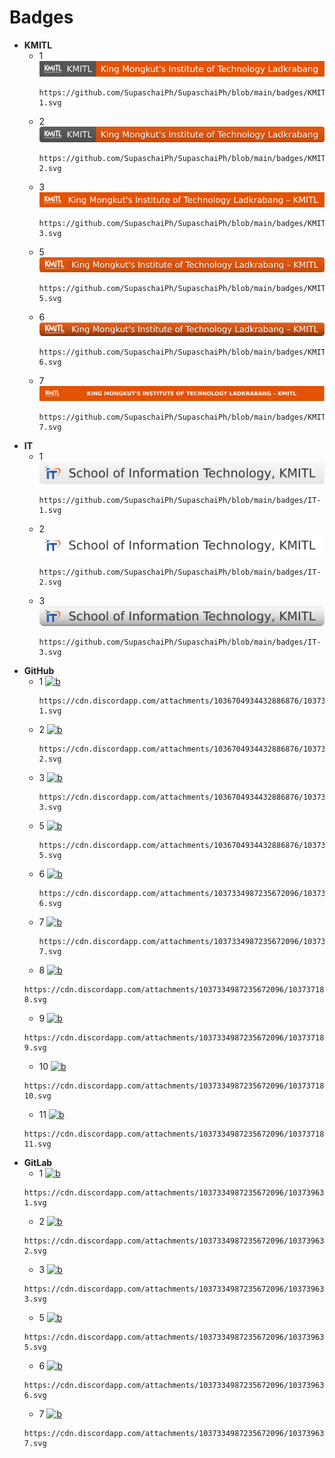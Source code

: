  # Badges
+ **KMITL**
  + 1 [![b](https://github.com/SupaschaiPh/SupaschaiPh/blob/main/badges/KMITL-1.svg)](#)
    ```
    https://github.com/SupaschaiPh/SupaschaiPh/blob/main/badges/KMITL-1.svg
    ```
  + 2 [![b](./KMITL-2.svg)](#)
    ```
    https://github.com/SupaschaiPh/SupaschaiPh/blob/main/badges/KMITL-2.svg
    ```
  + 3 [![b](./KMITL-3.svg)](#)
    ```
    https://github.com/SupaschaiPh/SupaschaiPh/blob/main/badges/KMITL-3.svg
    ```
  + 5 [![b](./KMITL-5.svg)](#)
    ```
    https://github.com/SupaschaiPh/SupaschaiPh/blob/main/badges/KMITL-5.svg
    ```
  + 6 [![b](./KMITL-6.svg)](#)
    ```
    https://github.com/SupaschaiPh/SupaschaiPh/blob/main/badges/KMITL-6.svg
    ```
  + 7 [![b](./KMITL-7.svg)](#)
    ```
    https://github.com/SupaschaiPh/SupaschaiPh/blob/main/badges/KMITL-7.svg
    ```
+ **IT**
  + 1 [![b](./IT-1.svg)](#)
    ```
    https://github.com/SupaschaiPh/SupaschaiPh/blob/main/badges/IT-1.svg
    ```
  + 2 [![b](./IT-2.svg)](#)
    ```
    https://github.com/SupaschaiPh/SupaschaiPh/blob/main/badges/IT-2.svg
    ```
  + 3 [![b](./IT-3.svg)](#)
    ```
    https://github.com/SupaschaiPh/SupaschaiPh/blob/main/badges/IT-3.svg
    ```
+ **GitHub**
  + 1 [![b](https://cdn.discordapp.com/attachments/1036704934432886876/1037365460137693274/GitHub-1.svg)](#)
    ```
    https://cdn.discordapp.com/attachments/1036704934432886876/1037365460137693274/GitHub-1.svg
    ```
  + 2 [![b](https://cdn.discordapp.com/attachments/1036704934432886876/1037365460477427742/GitHub-2.svg)](#)
    ```
    https://cdn.discordapp.com/attachments/1036704934432886876/1037365460477427742/GitHub-2.svg
    ```
  + 3 [![b](https://cdn.discordapp.com/attachments/1036704934432886876/1037365460670361670/GitHub-3.svg)](#)
    ```
    https://cdn.discordapp.com/attachments/1036704934432886876/1037365460670361670/GitHub-3.svg
    ```
  + 5 [![b](https://cdn.discordapp.com/attachments/1036704934432886876/1037365461433729064/GitHub-5.svg)](#)
    ```
    https://cdn.discordapp.com/attachments/1036704934432886876/1037365461433729064/GitHub-5.svg
    ```
  + 6 [![b](https://cdn.discordapp.com/attachments/1037334987235672096/1037368953602834546/GitHub-6.svg)](#)
    ```
    https://cdn.discordapp.com/attachments/1037334987235672096/1037368953602834546/GitHub-6.svg
    ```
  + 7 [![b](https://cdn.discordapp.com/attachments/1037334987235672096/1037369808884334602/GitHub-7.svg)](#)
    ```
    https://cdn.discordapp.com/attachments/1037334987235672096/1037369808884334602/GitHub-7.svg
    ```
  + 8 [![b](https://cdn.discordapp.com/attachments/1037334987235672096/1037371843910324355/GitHub-8.svg)](#)
  ```
  https://cdn.discordapp.com/attachments/1037334987235672096/1037371843910324355/GitHub-8.svg
  ```
  + 9 [![b](https://cdn.discordapp.com/attachments/1037334987235672096/1037371844136804352/GitHub-9.svg)](#)
  ```
  https://cdn.discordapp.com/attachments/1037334987235672096/1037371844136804352/GitHub-9.svg
  ```
  + 10 [![b](https://cdn.discordapp.com/attachments/1037334987235672096/1037371844535275530/GitHub-10.svg)](#)
  ```
  https://cdn.discordapp.com/attachments/1037334987235672096/1037371844535275530/GitHub-10.svg
  ```
  + 11 [![b](https://cdn.discordapp.com/attachments/1037334987235672096/1037371844803706960/GitHub-11.svg)](#)
  ```
  https://cdn.discordapp.com/attachments/1037334987235672096/1037371844803706960/GitHub-11.svg
  ```
+ **GitLab**
  + 1 [![b](https://cdn.discordapp.com/attachments/1037334987235672096/1037396398376763493/GitLab-1.svg)](#)
  ```
  https://cdn.discordapp.com/attachments/1037334987235672096/1037396398376763493/GitLab-1.svg
  ```
  + 2 [![b](https://cdn.discordapp.com/attachments/1037334987235672096/1037396398573883452/GitLab-2.svg)](#)
  ```
  https://cdn.discordapp.com/attachments/1037334987235672096/1037396398573883452/GitLab-2.svg
  ```
  + 3 [![b](https://cdn.discordapp.com/attachments/1037334987235672096/1037396398791991367/GitLab-3.svg)](#)
  ```
  https://cdn.discordapp.com/attachments/1037334987235672096/1037396398791991367/GitLab-3.svg
  ```
  + 5 [![b](https://cdn.discordapp.com/attachments/1037334987235672096/1037396399039463455/GitLab-5.svg)](#)
  ```
  https://cdn.discordapp.com/attachments/1037334987235672096/1037396399039463455/GitLab-5.svg
  ```
  + 6 [![b](https://cdn.discordapp.com/attachments/1037334987235672096/1037396399278526554/GitLab-6.svg)](#)
  ```
  https://cdn.discordapp.com/attachments/1037334987235672096/1037396399278526554/GitLab-6.svg
  ```
  + 7 [![b](https://cdn.discordapp.com/attachments/1037334987235672096/1037396399484051547/GitLab-7.svg)](#)
  ```
  https://cdn.discordapp.com/attachments/1037334987235672096/1037396399484051547/GitLab-7.svg
  ```
